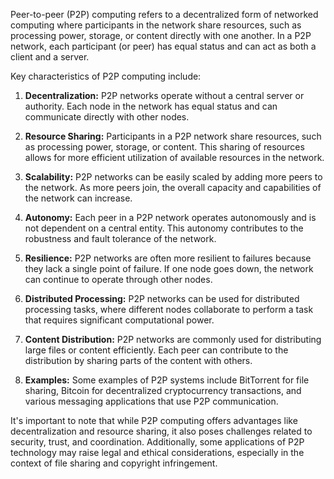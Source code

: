 Peer-to-peer (P2P) computing refers to a decentralized form of networked computing where participants in the network share resources, such as processing power, storage, or content directly with one another. In a P2P network, each participant (or peer) has equal status and can act as both a client and a server.

Key characteristics of P2P computing include:

1. **Decentralization:** P2P networks operate without a central server or authority. Each node in the network has equal status and can communicate directly with other nodes.

2. **Resource Sharing:** Participants in a P2P network share resources, such as processing power, storage, or content. This sharing of resources allows for more efficient utilization of available resources in the network.

3. **Scalability:** P2P networks can be easily scaled by adding more peers to the network. As more peers join, the overall capacity and capabilities of the network can increase.

4. **Autonomy:** Each peer in a P2P network operates autonomously and is not dependent on a central entity. This autonomy contributes to the robustness and fault tolerance of the network.

5. **Resilience:** P2P networks are often more resilient to failures because they lack a single point of failure. If one node goes down, the network can continue to operate through other nodes.

6. **Distributed Processing:** P2P networks can be used for distributed processing tasks, where different nodes collaborate to perform a task that requires significant computational power.

7. **Content Distribution:** P2P networks are commonly used for distributing large files or content efficiently. Each peer can contribute to the distribution by sharing parts of the content with others.

8. **Examples:** Some examples of P2P systems include BitTorrent for file sharing, Bitcoin for decentralized cryptocurrency transactions, and various messaging applications that use P2P communication.

It's important to note that while P2P computing offers advantages like decentralization and resource sharing, it also poses challenges related to security, trust, and coordination. Additionally, some applications of P2P technology may raise legal and ethical considerations, especially in the context of file sharing and copyright infringement.
